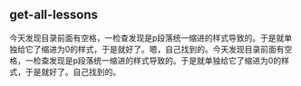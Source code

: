 ## get-all-lessons
今天发现目录前面有空格，一检查发现是p段落统一缩进的样式导致的。于是就单独给它了缩进为0的样式，于是就好了。嗯，自己找到的。今天发现目录前面有空格，一检查发现是p段落统一缩进的样式导致的。于是就单独给它了缩进为0的样式，于是就好了。自己找到的。